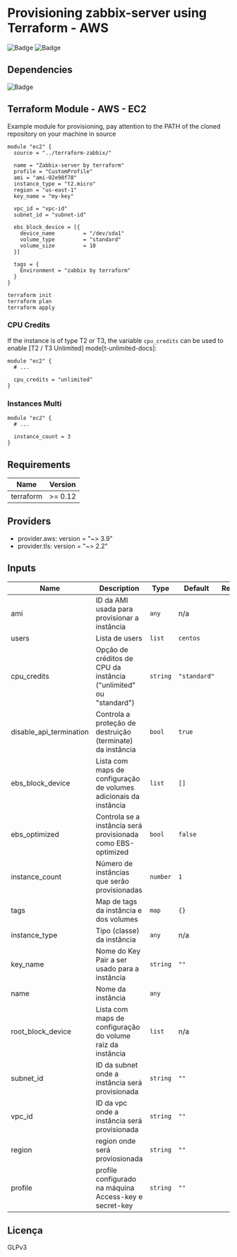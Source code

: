 # Provisioning zabbix-server using Terraform - AWS

![Badge](https://img.shields.io/badge/terraform-zabbix-red)
![Badge](https://img.shields.io/badge/aws-zabbix-red)

## Dependencies
![Badge](https://img.shields.io/badge/AWS%20-Access--key-blue)

## Terraform Module - AWS - EC2

Example module for provisioning, pay attention to the PATH of the cloned repository on your machine in source

```hcl
module "ec2" {
  source = "../terraform-zabbix/"
  
  name = "Zabbix-server by terraform"
  profile = "CustomProfile"
  ami = "ami-02e98f78"
  instance_type = "t2.micro"
  region = "us-east-1"
  key_name = "my-key"

  vpc_id = "vpc-id"  
  subnet_id = "subnet-id"

  ebs_block_device = [{
    device_name         = "/dev/sda1"
    volume_type         = "standard"
    volume_size         = 10
  }]
 
  tags = {
    Environment = "zabbix by terraform"
  }
}

```
```
terraform init
terraform plan
terraform apply
```
### CPU Credits

If the instance is of type T2 or T3, the variable `cpu_credits` can be used
to enable [T2 / T3 Unlimited] mode[t-unlimited-docs]:

```hcl
module "ec2" {
  # ...

  cpu_credits = "unlimited"
}
```
### Instances Multi

```hcl
module "ec2" {
  # ...

  instance_count = 3
}
```
## Requirements

| Name | Version |
|------|---------|
| terraform | >= 0.12 |

## Providers

* provider.aws: version = "~> 3.9"
* provider.tls: version = "~> 2.2"

## Inputs

| Name | Description | Type | Default | Required |
|------|-------------|------|---------|:--------:|
| ami | ID da AMI usada para provisionar a instância | `any` | n/a | yes |
| users | Lista de users | `list` | `centos` | no |
| cpu\_credits | Opção de créditos de CPU da instância ("unlimited" ou "standard") | `string` | `"standard"` | no |
| disable\_api\_termination | Controla a proteção de destruição (terminate) da instância | `bool` | `true` | no |
| ebs\_block\_device | Lista com maps de configuração de volumes adicionais da instância | `list` | `[]` | yes |
| ebs\_optimized | Controla se a instância será provisionada como EBS-optimized | `bool` | `false` | no |
| instance\_count | Número de instâncias que serão provisionadas | `number` | `1` | no |
| tags | Map de tags da instância e dos volumes | `map` | `{}` | yes |
| instance\_type | Tipo (classe) da instância | `any` | n/a | yes |
| key\_name | Nome do Key Pair a ser usado para a instância | `string` | `""` | yes |
| name | Nome da instância | `any` | ` ` | yes |
| root\_block\_device | Lista com maps de configuração do volume raiz da instância | `list` | n/a | no |
| subnet\_id | ID da subnet onde a instância será provisionada | `string` | `""` | yes |
| vpc\_id | ID da vpc onde a instância será provisionada | `string` | `""` | yes |
| region | region onde será proviosionada | `string` | `""` | yes |
| profile | profile configurado na máquina Access-key e secret-key | `string` | `""` | yes |


## Licença
GLPv3